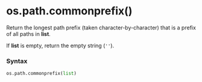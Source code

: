 # os.path.commonprefix()

Return the longest path prefix (taken character-by-character) that is a prefix of all paths in **list**.

If **list** is empty, return the empty string (`''`).

### Syntax

```python
os.path.commonprefix(list)
```